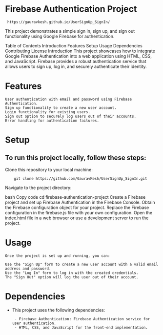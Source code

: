 # Firebase Authentication Project
     https://gauravkesh.github.io/UserSignUp_SignIn/
This project demonstrates a simple sign in, sign up, and sign out functionality using Google Firebase for authentication.

Table of Contents
Introduction
Features
Setup
Usage
Dependencies
Contributing
License
Introduction
This project showcases how to integrate Google Firebase Authentication into a web application using HTML, CSS, and JavaScript. Firebase provides a robust authentication service that allows users to sign up, log in, and securely authenticate their identity.



# Features

    User authentication with email and password using Firebase Authentication.
    Sign up functionality to create a new user account.
    Login functionality for existing users.
    Sign out option to securely log users out of their accounts.
    Error handling for authentication failures.

# Setup
## To run this project locally, follow these steps:
    
Clone this repository to your local machine:
    
        git clone https://github.com/GauravKesh/UserSignUp_SignIn.git
  
Navigate to the project directory:

bash
Copy code
cd firebase-authentication-project
Create a Firebase project and set up Firebase Authentication in the Firebase Console.
Obtain the Firebase configuration object for your project.
Replace the Firebase configuration in the firebase.js file with your own configuration.
Open the index.html file in a web browser or use a development server to run the project.

# Usage
    Once the project is set up and running, you can:

    Use the "Sign Up" form to create a new user account with a valid email address and password.
    Use the "Log In" form to log in with the created credentials.
    The "Sign Out" option will log the user out of their account.
# Dependencies
 * This project uses the following dependencies:

        - Firebase Authentication: Firebase Authentication service for user authentication.
        - HTML, CSS, and JavaScript for the front-end implementation.



